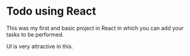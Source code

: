  # Todo using React

This was my first and basic project in React in which you can add your tasks to be performed.   

UI is very attractive in this.



 





  





 




 





 



 




 














 



















































































